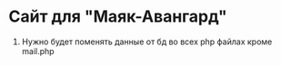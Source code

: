 # Сайт для "Маяк-Авангард" 

1) Нужно будет поменять данные от бд во всех php файлах кроме mail.php 
